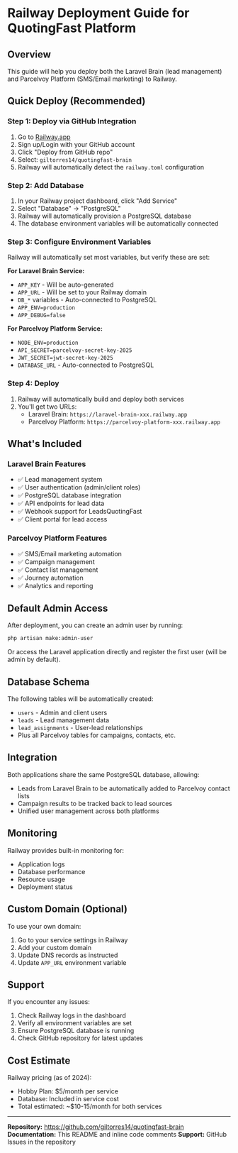 # Railway Deployment Guide for QuotingFast Platform

## Overview
This guide will help you deploy both the Laravel Brain (lead management) and Parcelvoy Platform (SMS/Email marketing) to Railway.

## Quick Deploy (Recommended)

### Step 1: Deploy via GitHub Integration
1. Go to [Railway.app](https://railway.app)
2. Sign up/Login with your GitHub account
3. Click "Deploy from GitHub repo"
4. Select: `giltorres14/quotingfast-brain`
5. Railway will automatically detect the `railway.toml` configuration

### Step 2: Add Database
1. In your Railway project dashboard, click "Add Service"
2. Select "Database" → "PostgreSQL"
3. Railway will automatically provision a PostgreSQL database
4. The database environment variables will be automatically connected

### Step 3: Configure Environment Variables
Railway will automatically set most variables, but verify these are set:

**For Laravel Brain Service:**
- `APP_KEY` - Will be auto-generated
- `APP_URL` - Will be set to your Railway domain
- `DB_*` variables - Auto-connected to PostgreSQL
- `APP_ENV=production`
- `APP_DEBUG=false`

**For Parcelvoy Platform Service:**
- `NODE_ENV=production`
- `API_SECRET=parcelvoy-secret-key-2025`
- `JWT_SECRET=jwt-secret-key-2025`
- `DATABASE_URL` - Auto-connected to PostgreSQL

### Step 4: Deploy
1. Railway will automatically build and deploy both services
2. You'll get two URLs:
   - Laravel Brain: `https://laravel-brain-xxx.railway.app`
   - Parcelvoy Platform: `https://parcelvoy-platform-xxx.railway.app`

## What's Included

### Laravel Brain Features
- ✅ Lead management system
- ✅ User authentication (admin/client roles)
- ✅ PostgreSQL database integration
- ✅ API endpoints for lead data
- ✅ Webhook support for LeadsQuotingFast
- ✅ Client portal for lead access

### Parcelvoy Platform Features
- ✅ SMS/Email marketing automation
- ✅ Campaign management
- ✅ Contact list management
- ✅ Journey automation
- ✅ Analytics and reporting

## Default Admin Access

After deployment, you can create an admin user by running:
```bash
php artisan make:admin-user
```

Or access the Laravel application directly and register the first user (will be admin by default).

## Database Schema

The following tables will be automatically created:
- `users` - Admin and client users
- `leads` - Lead management data
- `lead_assignments` - User-lead relationships
- Plus all Parcelvoy tables for campaigns, contacts, etc.

## Integration

Both applications share the same PostgreSQL database, allowing:
- Leads from Laravel Brain to be automatically added to Parcelvoy contact lists
- Campaign results to be tracked back to lead sources
- Unified user management across both platforms

## Monitoring

Railway provides built-in monitoring for:
- Application logs
- Database performance
- Resource usage
- Deployment status

## Custom Domain (Optional)

To use your own domain:
1. Go to your service settings in Railway
2. Add your custom domain
3. Update DNS records as instructed
4. Update `APP_URL` environment variable

## Support

If you encounter any issues:
1. Check Railway logs in the dashboard
2. Verify all environment variables are set
3. Ensure PostgreSQL database is running
4. Check GitHub repository for latest updates

## Cost Estimate

Railway pricing (as of 2024):
- Hobby Plan: $5/month per service
- Database: Included in service cost
- Total estimated: ~$10-15/month for both services

---

**Repository:** https://github.com/giltorres14/quotingfast-brain
**Documentation:** This README and inline code comments
**Support:** GitHub Issues in the repository